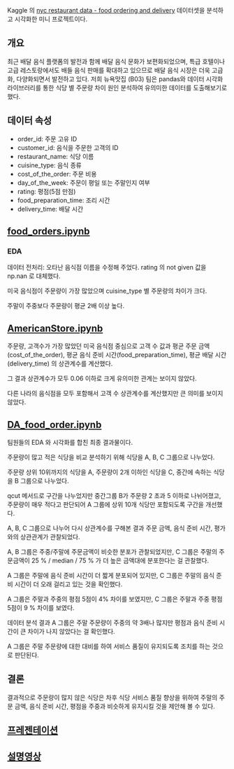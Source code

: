 Kaggle 의 [nyc restaurant data - food ordering and delivery](https://www.kaggle.com/code/ahsan81/nyc-restaurant-food-order-delivery-detailed-eda) 데이터셋을 분석하고 시각화한 미니 프로젝트이다.

## 개요
최근 배달 음식 플랫폼의 발전과 함께 배달 음식 문화가 보편화되었으며, 특급 호텔이나 고급 레스토랑에서도 배들 음식 판매를 확대하고 있으므로 배달 음식 시장은 더욱 고급화, 다양화되면서 발전하고 있다. 저희 뉴욕맛집 (B03) 팀은 pandas와 데이터 시각화 라이브러리를 통한 식당 별 주문량 차이 원인 분석하여 유의미한 데이터를 도출해보기로 했다. 

## 데이터 속성
- order_id: 주문 고유 ID
- customer_id: 음식을 주문한 고객의 ID
- restaurant_name: 식당 이름
- cuisine_type: 음식 종류
- cost_of_the_order: 주문 비용
- day_of_the_week: 주문이 평일 또는 주말인지 여부
- rating: 평점(5점 만점)
- food_preparation_time: 조리 시간
- delivery_time: 배달 시간

## **[food_orders.ipynb](https://github.com/dk3156/NYC-Restaurant-Food-Ordering-and-Delivery-Data-Analysis/blob/main/food_orders.ipynb)**
### EDA

데이터 전처리: 오타난 음식점 이름을 수정해 주었다. rating 의 not given 값을 np.nan 로 대체했다.

미국 음식점이 주문량이 가장 많았으며 cuisine_type 별 주문량의 차이가 크다.   

주말이 주중보다 주문량이 평균 2배 이상 높다.


## **[AmericanStore.ipynb](https://github.com/dk3156/NYC-Restaurant-Food-Ordering-and-Delivery-Data-Analysis/blob/main/AmericanStore.ipynb)**
주문량, 고객수가 가장 많았던 미국 음식점 중심으로 고객 수 값과 평균 주문 금액(cost_of_the_order), 평균 음식 준비 시간(food_preparation_time), 평균 배달 시간(delivery_time) 의 상관계수를 계산했다. 

그 결과 상관계수가 모두 0.06 이하로 크게 유의미한 관계는 보이지 않았다. 

다른 나라의 음식점을 모두 포함해서 고객 수 상관계수를 계산했지만 큰 의미를 보이지 않았다. 

## **[DA_food_order.ipynb](https://github.com/dk3156/NYC-Restaurant-Food-Ordering-and-Delivery-Data-Analysis/blob/main/DA_food_order.ipynb)**
팀원들의 EDA 와 시각화를 합친 최종 결과물이다. 

주문량이 많고 적은 식당을 비교 분석하기 위해 식당을 A, B, C 그룹으로 나누었다. 

주문량 상위 10위까지의 식당을 A, 주문량이 2개 이하인 식당을 C, 중간에 속하는 식당을 B 그룹으로 나누었다. 

qcut 메서드로 구간을 나누었지만 중간그룹 B가 주문량 2 초과 5 이하로 나뉘어졌고, 주문량이 매우 적다고 판단되어 A 그룹에 상위 10개 식당만 포함되도록 구간을 개선했다.

A, B, C 그룹으로 나누어 다시 상관계수를 구해본 결과 주문 금액, 음식 준비 시간, 평가와의 상관관계가 관찰되었다.

A, B 그룹은 주중/주말에 주문금액이 비슷한 분포가 관찰되었지만, C 그룹은 주말의 주문금액이 25 % / median / 75 % 가 더 높은 금액대에 분포한다는 걸 관찰했다.

A 그룹은 주말에 음식 준비 시간이 더 짧게 분포되어 있지만, C 그룹은 주말의 음식 준비 시간이 더 오래 걸리고 있는 것을 확인했다.

A 그룹은 주말과 주중의 평점 5점이 4% 차이를 보였지만, C 그룹은 주말과 주중 평점 5점이 9 % 차이를 보였다.

데이터 분석 결과 A 그룹은 주말 주문량이 주중의 약 3배나 많지만 평점과 음식 준비 시간이 큰 차이가 나지 않았다는 걸 확인했다.

A 그룹은 주말 주문량에 대한 대비를 하여 서비스 품질이 유지되도록 조치를 하는 것으로 판단된다. 
 
## 결론
결과적으로 주문량이 많지 않은 식당은 차후 식당 서비스 품질 향상을 위하여 주말의 주문 금액, 음식 준비 시간, 평점을 주중과 비슷하게 유지시킬 것을 제안해 볼 수 있다.

## [프레젠테이션](https://docs.google.com/presentation/d/16L1qF36Wseo42485VwU35djB4T9uhWJnxSjnJUW9bYo/edit?usp=sharing)

## [설명영상](https://youtu.be/_Ckgw3W1mrQ?si=325JIqpSP2eq7Lmq)